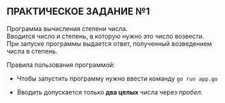 ПРАКТИЧЕСКОЕ ЗАДАНИЕ №1
-

Программа вычисления степени числа.
<br/>
Вводится число и степень, в которую нужно это число возвести.<br/>
При запуске программы выдается ответ, полученный возведением числа в степень.

Правила пользования программой:

- Чтобы запустить программу нужно ввести команду `go run app.go`

- Вводить допускается только **два целых** числа через _пробел_.

